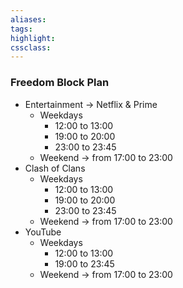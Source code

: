 ```yaml
---
aliases:  
tags:
highlight:  
cssclass:
---
```


### Freedom Block Plan
- Entertainment → Netflix & Prime
	- Weekdays 
		- 12:00 to 13:00
		- 19:00 to 20:00
		- 23:00 to 23:45
	- Weekend → from 17:00 to 23:00
- Clash of Clans
	- Weekdays 
		- 12:00 to 13:00
		- 19:00 to 20:00
		- 23:00 to 23:45
	- Weekend → from 17:00 to 23:00 
- YouTube
	- Weekdays
		- 12:00 to 13:00
		- 19:00 to 23:45
	- Weekend → from 17:00 to 23:00
